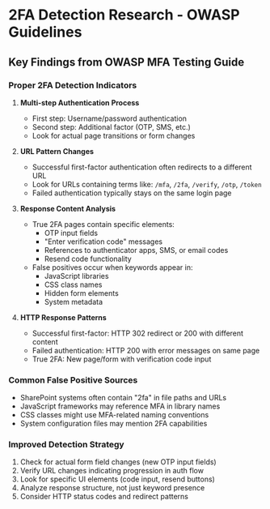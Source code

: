 # 2FA Detection Research - OWASP Guidelines

## Key Findings from OWASP MFA Testing Guide

### Proper 2FA Detection Indicators

1. **Multi-step Authentication Process**
   - First step: Username/password authentication
   - Second step: Additional factor (OTP, SMS, etc.)
   - Look for actual page transitions or form changes

2. **URL Pattern Changes**
   - Successful first-factor authentication often redirects to a different URL
   - Look for URLs containing terms like: `/mfa`, `/2fa`, `/verify`, `/otp`, `/token`
   - Failed authentication typically stays on the same login page

3. **Response Content Analysis**
   - True 2FA pages contain specific elements:
     - OTP input fields
     - "Enter verification code" messages
     - References to authenticator apps, SMS, or email codes
     - Resend code functionality
   - False positives occur when keywords appear in:
     - JavaScript libraries
     - CSS class names
     - Hidden form elements
     - System metadata

4. **HTTP Response Patterns**
   - Successful first-factor: HTTP 302 redirect or 200 with different content
   - Failed authentication: HTTP 200 with error messages on same page
   - True 2FA: New page/form with verification code input

### Common False Positive Sources
- SharePoint systems often contain "2fa" in file paths and URLs
- JavaScript frameworks may reference MFA in library names
- CSS classes might use MFA-related naming conventions
- System configuration files may mention 2FA capabilities

### Improved Detection Strategy
1. Check for actual form field changes (new OTP input fields)
2. Verify URL changes indicating progression in auth flow
3. Look for specific UI elements (code input, resend buttons)
4. Analyze response structure, not just keyword presence
5. Consider HTTP status codes and redirect patterns
